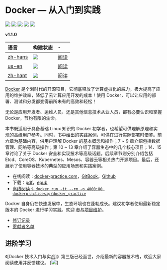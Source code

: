 # Docker — 从入门到实践

[![](https://img.shields.io/github/stars/yeasy/docker_practice.svg?style=social&label=Stars)](https://github.com/yeasy/docker_practice) [![](https://travis-ci.org/yeasy/docker_practice.svg?branch=master)](https://travis-ci.org/yeasy/docker_practice) [![](https://img.shields.io/github/release/yeasy/docker_practice/all.svg)](https://github.com/yeasy/docker_practice/releases) [![](https://img.shields.io/badge/Based-Docker%20CE%20v19.x-blue.svg)](https://github.com/docker/docker-ce) [![](https://img.shields.io/badge/Docker%20%E6%8A%80%E6%9C%AF%E5%85%A5%E9%97%A8%E4%B8%8E%E5%AE%9E%E6%88%98-jd.com-red.svg)](https://union-click.jd.com/jdc?e=&p=AyIGZRtYFAcXBFIZWR0yEgRQH1kXAhs3EUQDS10iXhBeGlcJDBkNXg9JHU4YDk5ER1xOGRNLGEEcVV8BXURFUFdfC0RVU1JRUy1OVxUBFwNXGVscMlVYLlAaXAV1Z1JHA0dWEHVXZTliY1QLWStaJQAWB10fXhwKEDdlG1wlUHzf462DsLMO0%2F%2BUjp2VIgZlG18RBBcCUBlbEAoTBWUcWxwySVI7HAhBBxEOBUgOFQYQUGUraxYyIjdVK1glQHxXUEhYEVEUUFQcC0IHGgRRSAgVARAPAhsLFgNCDl0ZWiUAEwZREg%3D%3D&t=W1dCFFlQCxxKQgFHREkdSVJKSQVJHFRXFk9FUlpGQUpLCVBaTFhbXQtWVmpSWRtYEAYQBVUS)

**v1.1.0**

| 语言           | 构建状态   | - |
| :------------- | :------------- | :--- |
| [zh-hans](https://github.com/yeasy/docker_practice)        | [![](https://travis-ci.org/yeasy/docker_practice.svg?branch=master)](https://travis-ci.org/yeasy/docker_practice)| [阅读](https://docker_practice.gitee.io/zh-cn) |
| [us-en](https://github.com/yeasy/docker_practice/tree/english)          | [![](https://travis-ci.org/yeasy/docker_practice.svg?branch=english)](https://travis-ci.org/yeasy/docker_practice)| [阅读](https://docker_practice.gitee.io/us-en) |
| [zh-hant](https://github.com/yeasy/docker_practice/tree/zh-Hant)        | [![](https://travis-ci.org/yeasy/docker_practice.svg?branch=zh-hant)](https://travis-ci.org/yeasy/docker_practice)| [阅读](https://docker_practice.gitee.io/zh-hant) |

[Docker](https://www.docker.com) 是个划时代的开源项目，它彻底释放了计算虚拟化的威力，极大提高了应用的维护效率，降低了云计算应用开发的成本！使用 Docker，可以让应用的部署、测试和分发都变得前所未有的高效和轻松！

无论是应用开发者、运维人员、还是其他信息技术从业人员，都有必要认识和掌握 Docker，节约有限的生命。

本书既适用于具备基础 Linux 知识的 Docker 初学者，也希望可供理解原理和实现的高级用户参考。同时，书中给出的实践案例，可供在进行实际部署时借鉴。前六章为基础内容，供用户理解 Docker 的基本概念和操作；7 ~ 9 章介绍包括数据管理、网络等高级操作；第 10 ~ 13 章介绍了容器生态中的几个核心项目；14、15 章讨论了关于 Docker 安全和实现技术等高级话题。后续章节则分别介绍包括 Etcd、CoreOS、Kubernetes、Mesos、容器云等相关热门开源项目。最后，还展示了使用容器技术的典型的应用场景和实践案例。

* 在线阅读：[docker-practice.com](https://vuepress.mirror.docker-practice.com/)，[GitBook](https://yeasy.gitbooks.io/docker_practice/content/)，[Github](https://github.com/yeasy/docker_practice/blob/master/SUMMARY.md)
* 下载：[pdf](https://github.com/yeasy/docker_practice/wiki/%E4%B8%8B%E8%BD%BD)，[epub](https://github.com/yeasy/docker_practice/wiki/%E4%B8%8B%E8%BD%BD)
* [离线阅读 `$ docker run -it --rm -p 4000:80 dockerpracticesig/docker_practice`](https://github.com/yeasy/docker_practice/wiki/%E7%A6%BB%E7%BA%BF%E9%98%85%E8%AF%BB%E5%8A%9F%E8%83%BD%E8%AF%A6%E8%A7%A3)

Docker 自身仍在快速发展中，生态环境也在蓬勃成长。建议初学者使用最新稳定版本的 Docker 进行学习实践。欢迎 [参与项目维护](CONTRIBUTING.md)。

* [修订记录](CHANGELOG.md)
* [贡献者名单](https://github.com/yeasy/docker_practice/graphs/contributors)


## 进阶学习
《[Docker 技术入门与实战]》第三版已经面世，介绍最新的容器技术栈，欢迎大家阅读使用并反馈建议。
[![](https://github.com/yeasy/docker_practice/raw/master/_images/docker_primer3.png)]





